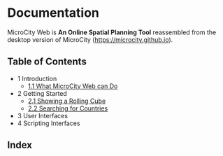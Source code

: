 # Documentation

MicroCity Web is **An Online Spatial Planning Tool** reassembled from the desktop version of MicroCity (https://microcity.github.io).

## Table of Contents
- 1 Introduction
  - [1.1 What MicroCity Web can Do](1.1_what_microcity_web_can_do.md)
- 2 Getting Started
  - [2.1 Showing a Rolling Cube](2.1_showing_a_rolling_cube.md)
  - [2.2 Searching for Countries](2.2_searching_for_countries.md)
- 3 User Interfaces
- 4 Scripting Interfaces

## Index
